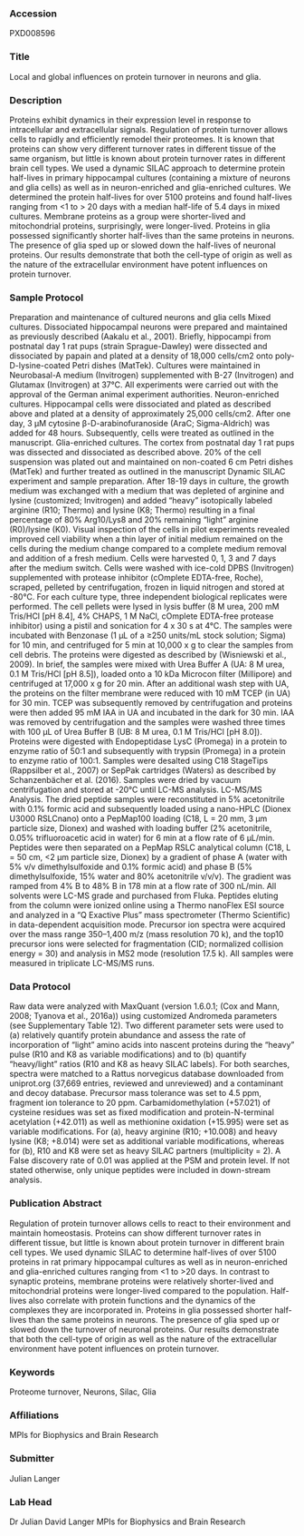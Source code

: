 ### Accession
PXD008596

### Title
Local and global influences on protein turnover in neurons and glia.

### Description
Proteins exhibit dynamics in their expression level in response to intracellular and extracellular signals. Regulation of protein turnover allows cells to rapidly and efficiently remodel their proteomes. It is known that proteins can show very different turnover rates in different tissue of the same organism, but little is known about protein turnover rates in different brain cell types. We used a dynamic SILAC approach to determine protein half-lives in primary hippocampal cultures (containing a mixture of neurons and glia cells) as well as in neuron-enriched and glia-enriched cultures. We determined the protein half-lives for over 5100 proteins and found half-lives ranging from <1 to > 20 days with a median half-life of 5.4 days in mixed cultures. Membrane proteins as a group were shorter-lived and mitochondrial proteins, surprisingly, were longer-lived. Proteins in glia possessed significantly shorter half-lives than the same proteins in neurons. The presence of glia sped up or slowed down the half-lives of neuronal proteins. Our results demonstrate that both the cell-type of origin as well as the nature of the extracellular environment have potent influences on protein turnover.

### Sample Protocol
Preparation and maintenance of cultured neurons and glia cells Mixed cultures. Dissociated hippocampal neurons were prepared and maintained as previously described (Aakalu et al., 2001). Briefly, hippocampi from postnatal day 1 rat pups (strain Sprague-Dawley) were dissected and dissociated by papain and plated at a density of 18,000 cells/cm2 onto poly-D-lysine-coated Petri dishes (MatTek). Cultures were maintained in Neurobasal-A medium (Invitrogen) supplemented with B-27 (Invitrogen) and Glutamax (Invitrogen) at 37°C. All experiments were carried out with the approval of the German animal experiment authorities. Neuron-enriched cultures. Hippocampal cells were dissociated and plated as described above and plated at a density of approximately 25,000 cells/cm2. After one day, 3 µM cytosine β-D-arabinofuranoside (AraC; Sigma-Aldrich) was added for 48 hours. Subsequently, cells were treated as outlined in the manuscript. Glia-enriched cultures. The cortex from postnatal day 1 rat pups was dissected and dissociated as described above. 20% of the cell suspension was plated out and maintained on non-coated 6 cm Petri dishes (MatTek) and further treated as outlined in the manuscript Dynamic SILAC experiment and sample preparation. After 18-19 days in culture, the growth medium was  exchanged with a medium that was depleted of arginine and lysine (customized; Invitrogen) and added “heavy” isotopically labeled arginine (R10; Thermo) and lysine (K8; Thermo) resulting in a final percentage of 80% Arg10/Lys8 and 20% remaining “light” arginine (R0)/lysine (K0). Visual inspection of the cells in pilot experiments revealed improved cell viability when a thin layer of initial medium remained on the cells during the medium change compared to a complete medium removal and addition of a fresh medium. Cells were harvested 0, 1, 3 and 7 days after the medium switch. Cells were washed with ice-cold DPBS (Invitrogen) supplemented with protease inhibitor (cOmplete EDTA-free, Roche), scraped, pelleted by centrifugation, frozen in liquid nitrogen and stored at -80°C. For each culture type, three independent biological replicates were performed. The cell pellets were lysed in lysis buffer (8 M urea, 200 mM Tris/HCl [pH 8.4], 4% CHAPS, 1 M NaCl, cOmplete EDTA-free protease inhibitor) using a pistil and sonication for 4 x 30 s at 4°C. The samples were incubated with Benzonase (1 µL of a ≥250 units/mL stock solution; Sigma) for 10 min, and centrifuged for 5 min at 10,000 x g to clear the samples from cell debris.  The proteins were digested as described by (Wisniewski et al., 2009). In brief, the samples were mixed with Urea Buffer A (UA: 8 M urea, 0.1 M Tris/HCl [pH 8.5]), loaded onto a 10 kDa Microcon filter (Millipore) and centrifuged at 17,000 x g for 20 min. After an additional wash step with UA, the proteins on the filter membrane were reduced with 10 mM TCEP (in UA) for 30 min. TCEP was subsequently removed by centrifugation and proteins were then added 95 mM IAA in UA and incubated in the dark for 30 min. IAA was removed by centrifugation and the samples were washed three times with 100 µL of Urea Buffer B (UB: 8 M urea, 0.1 M Tris/HCl [pH 8.0]). Proteins were digested with Endopeptidase LysC (Promega) in a protein to enzyme ratio of 50:1 and subsequently with trypsin (Promega) in a protein to enzyme ratio of 100:1. Samples were desalted using C18 StageTips (Rappsilber et al., 2007) or SepPak cartridges (Waters) as described by Schanzenbächer et al. (2016). Samples were dried by vacuum centrifugation and stored at -20°C until LC-MS analysis. LC-MS/MS Analysis. The dried peptide samples were reconstituted in 5% acetonitrile with 0.1% formic acid and subsequently loaded using a nano-HPLC (Dionex U3000 RSLCnano) onto a PepMap100 loading (C18, L = 20 mm, 3 µm particle size, Dionex) and washed with loading buffer (2% acetonitrile, 0.05% trifluoroacetic acid in water) for 6 min at a flow rate of 6 µL/min. Peptides were then separated on a PepMap RSLC analytical column (C18, L = 50 cm, <2 µm particle size, Dionex) by a gradient of phase A (water with 5% v/v dimethylsulfoxide and 0.1% formic acid) and phase B (5% dimethylsulfoxide, 15% water and 80% acetonitrile v/v/v). The gradient was ramped from 4% B to 48% B in 178 min at a flow rate of 300 nL/min. All solvents were LC-MS grade and purchased from Fluka. Peptides eluting from the column were ionized online using a Thermo nanoFlex ESI source and analyzed in a “Q Exactive Plus” mass spectrometer (Thermo Scientific) in data-dependent acquisition mode. Precursor ion spectra were acquired over the mass range 350–1,400 m/z (mass resolution 70 k), and the top10 precursor ions were selected for fragmentation (CID; normalized collision energy = 30) and analysis in MS2 mode (resolution 17.5 k). All samples were measured in triplicate LC-MS/MS runs.

### Data Protocol
Raw data were analyzed with MaxQuant (version 1.6.0.1; (Cox and Mann, 2008; Tyanova et al., 2016a)) using customized Andromeda parameters (see Supplementary Table 12). Two different parameter sets were used to (a) relatively quantify protein abundance and assess the rate of incorporation of “light” amino acids into nascent proteins during the “heavy” pulse (R10 and K8 as variable modifications) and to (b) quantify “heavy/light” ratios (R10 and K8 as heavy SILAC labels). For both searches, spectra were matched to a Rattus norvegicus database downloaded from uniprot.org (37,669 entries, reviewed and unreviewed) and a contaminant and decoy database. Precursor mass tolerance was set to 4.5 ppm, fragment ion tolerance to 20 ppm. Carbamidomethylation (+57.021) of cysteine residues was set as fixed modification and protein-N-terminal acetylation (+42.011) as well as methionine oxidation (+15.995) were set as variable modifications. For (a), heavy arginine (R10; +10.008) and heavy lysine (K8; +8.014) were set as additional variable modifications, whereas for (b), R10 and K8 were set as heavy SILAC partners (multiplicity = 2). A False discovery rate of 0.01 was applied at the PSM and protein level. If not stated otherwise, only unique peptides were included in down-stream analysis.

### Publication Abstract
Regulation of protein turnover allows cells to react to their environment and maintain homeostasis. Proteins can show different turnover rates in different tissue, but little is known about protein turnover in different brain cell types. We used dynamic SILAC to determine half-lives of over 5100 proteins in rat primary hippocampal cultures as well as in neuron-enriched and glia-enriched cultures ranging from &lt;1 to &gt;20 days. In contrast to synaptic proteins, membrane proteins were relatively shorter-lived and mitochondrial proteins were longer-lived compared to the population. Half-lives also correlate with protein functions and the dynamics of the complexes they are incorporated in. Proteins in glia possessed shorter half-lives than the same proteins in neurons. The presence of glia sped up or slowed down the turnover of neuronal proteins. Our results demonstrate that both the cell-type of origin as well as the nature of the extracellular environment have potent influences on protein turnover.

### Keywords
Proteome turnover, Neurons, Silac, Glia

### Affiliations
MPIs for Biophysics and Brain Research

### Submitter
Julian Langer

### Lab Head
Dr Julian David Langer
MPIs for Biophysics and Brain Research



